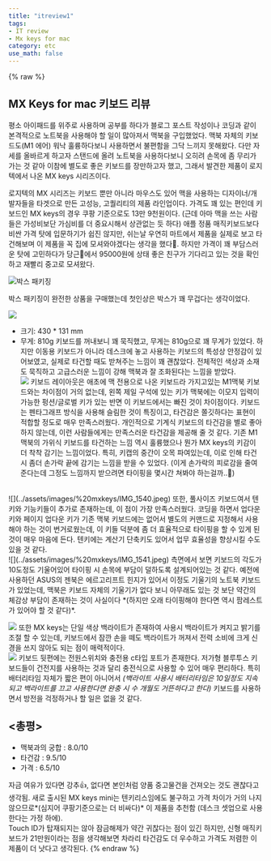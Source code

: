 ```yaml
---
title: "itreview1"
tags:
- IT review
- Mx keys for mac
category: etc
use_math: false
---
```

{% raw %}
## MX Keys for mac 키보드 리뷰
평소 아이패드를 위주로 사용하며 공부를 하다가 블로그 포스트 작성이나 코딩과 같이 본격적으로 노트북을 사용해야 할 일이 많아져서 맥북을 구입했었다. 맥북 자체의 키보드도(M1 에어) 워낙 훌륭하다보니 사용하면서 불편함을 그닥 느끼지 못해왔다. 다만 자세를 올바르게 하고자 스탠드에 올려 노트북을 사용하다보니 오히려 손목에 좀 무리가 가는 것 같아 이참에 별도로 좋은 키보드를 장만하고자 했고, 그래서 발견한 제품이 로지텍에서 나온 MX keys 시리즈이다.   

로지텍의 MX 시리즈는 키보드 뿐만 아니라 마우스도 있어 맥을 사용하는 디자이너/개발자들을 타겟으로 만든 고성능, 고퀄리티의 제품 라인업이다. 가격도 꽤 있는 편인데 키보드인 MX keys의 경우 쿠팡 기준으로도 13만 9천원이다. (근데 아마 맥을 쓰는 사람들은 가성비보단 가심비를 더 중요시해서 상관없는 듯 하다) 애플 정품 매직키보드보다 비싼 가격 탓에 입문하기가 쉽진 않지만, 쉬는날 우연히 마트에서 제품을 실제로 보고 타건해보며 이 제품을 꼭 집에 모셔와야겠다는 생각을 했다🤣. 하지만 가격이 꽤 부담스러운 탓에 고민하다가 당근🥕에서 95000원에 상태 좋은 친구가 기다리고 있는 것을 확인하고 재빨리 중고로 모셔왔다.   

![박스 패키징](../assets/images/%20mxkeys/IMG_1536.jpeg)

박스 패키징이 완전한 상품을 구매했는데 첫인상은 박스가 꽤 무겁다는 생각이었다.

![](../_site/assets/images/%20mxkeys/IMG_1538.jpeg)

- 크기: 430 * 131 mm
- 무게: 810g
키보드를 꺼내보니 꽤 묵직했고, 무게는 810g으로 꽤 무게가 있었다. 하지만 이동용 키보드가 아니라 데스크에 놓고 사용하는 키보드의 특성상 안정감이 있어보였고, 실제로 타건할 때도 받쳐주는 느낌이 꽤 괜찮았다. 전체적인 색상과 소재도 묵직하고 고급스러운 느낌이 강해 맥북과 잘 조화된다는 느낌을 받았다. <br>
![](../_site/assets/images/%20mxkeys/IMG_1539.jpeg)
키보드 레이아웃은 애초에 맥 전용으로 나온 키보드라 가지고있는 M1맥북 키보드와는 차이점이 거의 없는데, 왼쪽 제일 구석에 있는 키가 맥북에는 이모지 입력이 가능한 펑션/글로벌 키가 있는 반면 이 키보드에서는 빠진 것이 차이점이다.
키보드는 펜타그래프 방식을 사용해 슬림한 것이 특징이고, 타건감은 쫄깃하다는 표현이 적합할 정도로 매우 만족스러웠다. 개인적으로 기계식 키보드의 타건감을 별로 좋아하지 않는데, 이런 사람들에게는 만족스러운 타건감을 제공해 줄 것 같다. 기존 M1 맥북의 가위식 키보드를 타건하는 느낌 역시 훌륭했으나 뭔가 MX keys의 키감이 더 착착 감기는 느낌이었다. 특히, 키캡의 중간이 오목 파여있는데, 이로 인해 타건 시 좀더 손가락 끝에 감기는 느낌을 받을 수 있었다. (이게 손가락의 피로감을 줄여준다는데 그정도 느낌까지 받으려면 타이핑을 몇시간 쳐봐야 하는걸까..🤔)
<br>
![](../assets/images/%20mxkeys/IMG_1540.jpeg)
또한, 풀사이즈 키보드여서 텐키와 기능키들이 추가로 존재하는데, 이 점이 가장 만족스러웠다. 코딩을 하면서 업다운 키와 페이지 업다운 키가 기존 맥북 키보드에는 없어서 별도의 커맨드로 지정해서 사용해야 하는 것이 번거로웠는데, 이 키들 덕분에 좀 더 효율적으로 타이핑을 할 수 있게 된 것이 매우 마음에 든다. 텐키에는 계산기 단축키도 있어서 업무 효율성을 향상시킬 수도 있을 것 같다.
<br>
![](../assets/images/%20mxkeys/IMG_1541.jpeg)
측면에서 보면 키보드의 각도가 10도정도 기울어있어 타이핑 시 손목에 부담이 덜하도록 설계되어있는 것 같다. 예전에 사용하던 ASUS의 젠북은 에르고리프트 힌지가 있어서 이정도 기울기의 노트북 키보드가 있었는데, 맥북은 키보드 자체의 기울기가 없다 보니 아무래도 있는 것 보단 약간의 체감상 부담이 존재하는 것이 사실이다 *(하지만 오래 타이핑해야 한다면 역시 팜레스트가 있어야 할 것 같다)*.

![](../assets/images/%20mxkeys/IMG_1544.jpeg)
또한 MX keys는 단일 색상 백라이트가 존재하여 사용시 백라이트가 켜지고 밝기를 조절 할 수 있는데, 키보드에서 잠깐 손을 떼도 백라이트가 꺼져서 전력 소비에 크게 신경을 쓰지 않아도 되는 점이 매력적이다. 
<br>
![](../assets/images/%20mxkeys/IMG_1545.jpeg)
키보드 뒷편에는 전원스위치와 충전용 c타입 포트가 존재한다. 저가형 블루투스 키보드들이 건전지를 사용하는 것과 달리 충전식으로 사용할 수 있어 매우 편리하다. 특히 배터리타임 자체가 짧은 편이 아니어서 *(백라이트 사용시 배터리타임은 10일정도 지속되고 백라이트를 끄고 사용한다면 완충 시 수 개월도 거뜬하다고 한다)* 키보드를 사용하면서 방전을 걱정하거나 할 일은 없을 것 같다.

## <총평>
- 맥북과의 궁합 : 8.0/10
- 타건감 : 9.5/10
- 가격 : 6.5/10

자금 여유가 있다면 강추👍, 없다면 본인처럼 양품 중고물건을 건져오는 것도 괜찮다고 생각됨. 새로 출시된 MX keys mini는 텐키리스임에도 불구하고 가격 차이가 거의 나지 않으므로*(심지어 쿠팡기준으로는 더 비싸다)* 이 제품을 추천함 (데스크 셋업으로 사용한다는 가정 하에).   
Touch ID가 탑재되지는 않아 잠금해제가 약간 귀찮다는 점이 있긴 하지만, 신형 매직키보드가 21만원이라는 점을 생각해보면 차라리 타건감도 더 우수하고 가격도 저렴한 이 제품이 더 낫다고 생각된다.
{% endraw %}